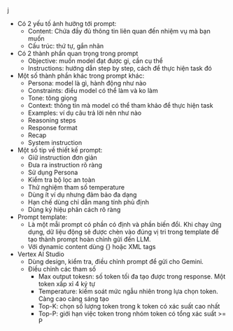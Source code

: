  j
- Có 2 yếu tố ảnh hưởng tới prompt:
	- Content: Chứa đầy đủ thông tin liên quan đến nhiệm vụ mà bạn muốn
	- Cấu trúc: thứ tự, gắn nhãn
- Có 2 thành phần quan trọng trong prompt
	- Objective: muốn model đạt được gi, cần cụ thể
	- Instructions: hướng dẫn step by step, cách để thực hiện task đó
- Một số thành phần khác trong prompt khác:
	- Persona:  model là gì, hành động như nào
	- Constraints: điều model có thể làm và ko làm
	- Tone: tông giọng
	- Context: thông tin mà model có thể tham khảo để thực hiện task
	- Examples: ví dụ câu trả lời nên như nào
	- Reasoning steps
	- Response format
	- Recap
	- System instruction
- Một số tip về thiết kế prompt:
	- Giữ instruction đơn giản
	- Đưa ra instruction rõ ràng
	- Sử dụng Persona
	- Kiểm tra bộ lọc an toàn
	- Thử nghiệm tham số temperature
	- Dùng ít ví dụ nhưng đảm bảo đa dạng
	- Hạn chế dùng chỉ dẫn mang tính phủ định
	- Dùng ký hiệu phân cách rõ ràng
- Prompt template:
	- Là một mẫi prompt có phần có định và phần biến đổi. Khi chạy ứng dụng, dữ liệu động sẽ được chèn vào đúng vị tri trong template để tạo thành prompt hoàn chỉnh gửi đến LLM.
	- Với dynamic content dùng {} hoặc XML tags
- Vertex AI Studio
	- Dùng design, kiểm tra, điều chỉnh prompt để gửi cho Gemini.
	- Điều chỉnh các tham số
		- Max output tokesn: số token tối đa tạo được trong response. Một token xấp xỉ 4 ký tự
		- Temperature: kiếm soát mức ngẫu nhiên trong lựa chọn token. Càng cao càng sáng tạo
		- Top-K: chọn số lượng token trong k token có xác suất cao nhất
		- Top-P: giới hạn việc token trong nhóm token có tổng xác suất >= P
